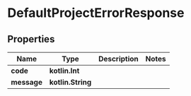 
# DefaultProjectErrorResponse

## Properties
| Name | Type | Description | Notes |
| ------------ | ------------- | ------------- | ------------- |
| **code** | **kotlin.Int** |  |  |
| **message** | **kotlin.String** |  |  |



